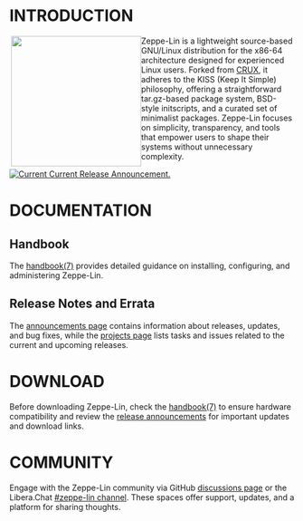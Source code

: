 
# INTRODUCTION

<img src="https://github.com/zeppe-lin/artwork/blob/master/release-v1.x.png?raw=true"
     style="float: left;" align="right" width="230px" height="230px">
     
Zeppe-Lin is a lightweight source-based GNU/Linux distribution for the
x86-64 architecture designed for experienced Linux users.
Forked from [CRUX][1], it adheres to the KISS (Keep It Simple)
philosophy, offering a straightforward tar.gz-based package system,
BSD-style initscripts, and a curated set of minimalist packages.
Zeppe-Lin focuses on simplicity, transparency, and tools that empower
users to shape their systems without unnecessary complexity.

[1]: http://crux.nu

<!-- GitHub release (latest by date) -->
<a href="https://github.com/orgs/zeppe-lin/discussions/3">
  <img src="https://img.shields.io/github/v/release/zeppe-lin/pkgsrc-core?color=2c5e36&display_name=tag&label=CURRENT%20RELEASE&logo=linux&logoColor=white&style=for-the-badge" alt="Current Current Release Announcement.">
</a>

# DOCUMENTATION

## Handbook

The [handbook(7)][2] provides detailed guidance on installing,
configuring, and administering Zeppe-Lin.

[2]: https://zeppe-lin.github.io/handbook.7.html

## Release Notes and Errata

The [announcements page][3] contains information about releases,
updates, and bug fixes, while the [projects page][4] lists tasks
and issues related to the current and upcoming releases.

[3]: https://github.com/orgs/zeppe-lin/discussions/categories/announcements
[4]: https://github.com/orgs/zeppe-lin/projects

# DOWNLOAD

Before downloading Zeppe-Lin, check the [handbook(7)][2] to ensure
hardware compatibility and review the [release announcements][3] for
important updates and download links.

# COMMUNITY

Engage with the Zeppe-Lin community via GitHub [discussions page][5]
or the Libera.Chat [#zeppe-lin channel][6].  These spaces offer
support, updates, and a platform for sharing thoughts.

[5]: https://github.com/orgs/zeppe-lin/discussions
[6]: https://web.libera.chat/#zeppe-lin
